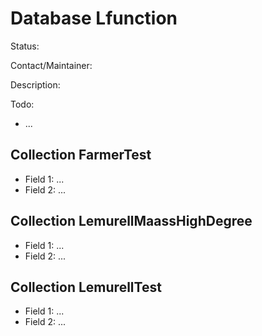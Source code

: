 # Database Lfunction

Status:

Contact/Maintainer:

Description:

Todo:
* ...


## Collection FarmerTest
* Field 1: ...
* Field 2: ...

## Collection LemurellMaassHighDegree
* Field 1: ...
* Field 2: ...

## Collection LemurellTest
* Field 1: ...
* Field 2: ...

